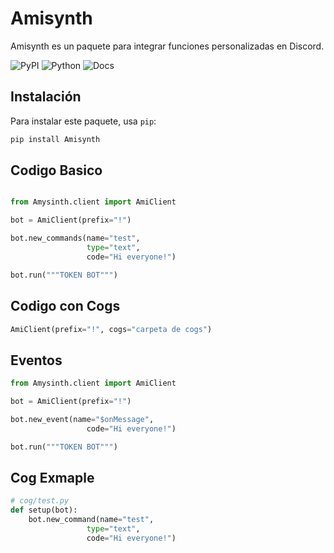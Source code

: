 # Amisynth

Amisynth es un paquete para integrar funciones personalizadas en Discord.

![PyPI](https://img.shields.io/pypi/v/amisynth)
![Python](https://img.shields.io/badge/python-3.7%20%7C%203.8%20%7C%203.9%20%7C%203.10%20%7C%203.11-blue)
![Docs](https://img.shields.io/badge/docs-passing-brightgreen)

## Instalación

Para instalar este paquete, usa `pip`:

```bash
pip install Amisynth
```

## Codigo Basico

```python

from Amysinth.client import AmiClient

bot = AmiClient(prefix="!")

bot.new_commands(name="test",
                 type="text",
                 code="Hi everyone!")

bot.run("""TOKEN BOT""")
```

##  Codigo con Cogs

```python
AmiClient(prefix="!", cogs="carpeta de cogs")
```

##  Eventos


```python
from Amysinth.client import AmiClient

bot = AmiClient(prefix="!")

bot.new_event(name="$onMessage",
                 code="Hi everyone!")

bot.run("""TOKEN BOT""")
```

##  Cog Exmaple

```python
# cog/test.py
def setup(bot):
    bot.new_command(name="test",
                 type="text",
                 code="Hi everyone!")
``` 